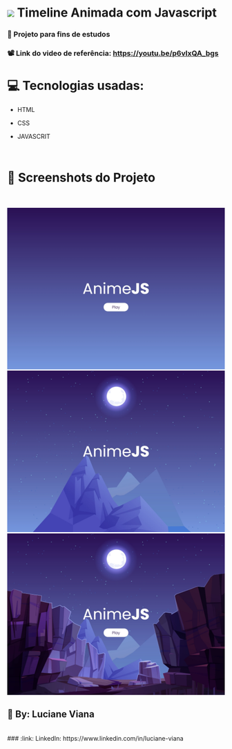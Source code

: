  #  <img src="https://github.com/everton-dgn/everton-dgn/blob/main/gif/Hi.gif?raw=true" width="30px"> Timeline Animada com Javascript
###   :book: Projeto para fins de estudos 
###   📽️ Link do video de referência: https://youtu.be/p6vIxQA_bgs

# :computer: Tecnologias usadas:


 * HTML

 * CSS

 * JAVASCRIT
  <br>
  
 #  :camera_flash: Screenshots do Projeto
 <br> <br> 
 ![Imagem do projeto](https://github.com/Lucianevianagbi/site-com-animacao/blob/master/screenshots/img1.jpg)
<br>
![Imagem do projeto](https://github.com/Lucianevianagbi/site-com-animacao/blob/master/screenshots/img2.jpg)
<br>
![Imagem do projeto](https://github.com/Lucianevianagbi/site-com-animacao/blob/master/screenshots/img3.jpg)
<br>
## :woman: By:  Luciane Viana
<br>
### :link: LinkedIn: https://www.linkedin.com/in/luciane-viana
